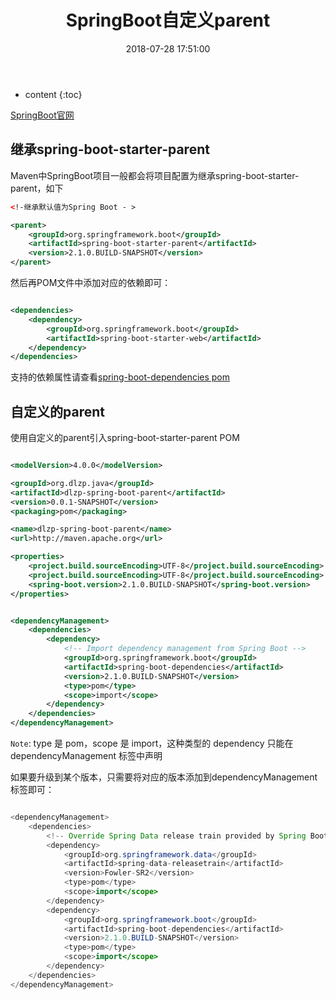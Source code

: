 ﻿---
layout: post
title:  "SpringBoot自定义parent"
date:   2018-07-28 17:51:00
categories: SpringBoot 
tags: SpringBoot 
---

* content
{:toc}



[SpringBoot官网](https://docs.spring.io/spring-boot/docs/current-SNAPSHOT/reference/htmlsingle/#using-boot-maven-without-a-parent)
## 继承spring-boot-starter-parent

Maven中SpringBoot项目一般都会将项目配置为继承spring-boot-starter-parent，如下

```xml
<!-继承默认值为Spring Boot - > 

<parent>
	<groupId>org.springframework.boot</groupId>
	<artifactId>spring-boot-starter-parent</artifactId>
	<version>2.1.0.BUILD-SNAPSHOT</version>
</parent>

```

然后再POM文件中添加对应的依赖即可：

```xml

<dependencies>
    <dependency>
        <groupId>org.springframework.boot</groupId>
        <artifactId>spring-boot-starter-web</artifactId>
    </dependency>
</dependencies>
```

支持的依赖属性请查看[spring-boot-dependencies pom](https://github.com/spring-projects/spring-boot/blob/master/spring-boot-project/spring-boot-dependencies/pom.xml)

## 自定义的parent

使用自定义的parent引入spring-boot-starter-parent POM

```xml

<modelVersion>4.0.0</modelVersion>

<groupId>org.dlzp.java</groupId>
<artifactId>dlzp-spring-boot-parent</artifactId>
<version>0.0.1-SNAPSHOT</version>
<packaging>pom</packaging>

<name>dlzp-spring-boot-parent</name>
<url>http://maven.apache.org</url>

<properties>
    <project.build.sourceEncoding>UTF-8</project.build.sourceEncoding>
    <project.build.sourceEncoding>UTF-8</project.build.sourceEncoding>
    <spring-boot.version>2.1.0.BUILD-SNAPSHOT</spring-boot.version>
</properties>


<dependencyManagement>
    <dependencies>
		<dependency>
			<!-- Import dependency management from Spring Boot -->
			<groupId>org.springframework.boot</groupId>
			<artifactId>spring-boot-dependencies</artifactId>
			<version>2.1.0.BUILD-SNAPSHOT</version>
			<type>pom</type>
			<scope>import</scope>
		</dependency>
	</dependencies>
</dependencyManagement>

```
`Note`: type 是 pom，scope 是 import，这种类型的 dependency 只能在 dependencyManagement 标签中声明

如果要升级到某个版本，只需要将对应的版本添加到dependencyManagement标签即可：

```java

<dependencyManagement>
	<dependencies>
		<!-- Override Spring Data release train provided by Spring Boot -->
		<dependency>
			<groupId>org.springframework.data</groupId>
			<artifactId>spring-data-releasetrain</artifactId>
			<version>Fowler-SR2</version>
			<type>pom</type>
			<scope>import</scope>
		</dependency>
		<dependency>
			<groupId>org.springframework.boot</groupId>
			<artifactId>spring-boot-dependencies</artifactId>
			<version>2.1.0.BUILD-SNAPSHOT</version>
			<type>pom</type>
			<scope>import</scope>
		</dependency>
	</dependencies>
</dependencyManagement>

```


